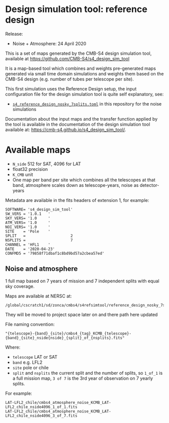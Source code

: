 Design simulation tool: reference design
========================================

Release:

* Noise + Atmosphere: 24 April 2020

This is a set of maps generated by the CMB-S4 design simulation tool, available at <https://github.com/CMB-S4/s4_design_sim_tool>

It is a map-based tool which combines and weights pre-generated maps generated via small time domain simulations and weights them based on the CMB-S4 design (e.g. number of tubes per telescope per site).

This first simulation uses the Reference Design setup, the input configuration file for the design simulation tool is quite
self explanatory, see:

* [`s4_reference_design_nosky_7splits.toml`](s4_reference_design_nosky_7splits.toml) in this repository for the noise simulations

Documentation about the input maps and the transfer function applied by the tool is available
in the documentation of the design simulation tool available at: <https://cmb-s4.github.io/s4_design_sim_tool/>.

# Available maps

* `N_side` 512 for SAT, 4096 for LAT
* float32 precision
* `K_CMB` unit
* One map per band per site which combines all the telescopes at that band, atmosphere scales down as telescope-years, noise as detector-years

Metadata are available in the fits headers of extension 1, for example:

```
SOFTWARE= 's4_design_sim_tool'                                                  
SW_VERS = '1.0.1   '                                                            
SKY_VERS= '1.0     '                                                            
ATM_VERS= '1.0     '                                                            
NOI_VERS= '1.0     '                                                            
SITE    = 'Pole    '                                                            
SPLIT   =                    2                                                  
NSPLITS =                    7                                                  
CHANNEL = 'HFL1    '                                                            
DATE    = '2020-04-23'                                                          
CONFMD5 = '79858f71dbaf1c8bd9bd57a2cbea57ed'   
```

## Noise and atmosphere

1 full map based on 7 years of mission and 7 independent splits with equal sky coverage.

Maps are available at NERSC at:

    /global/cscratch1/sd/zonca/cmbs4/s4refsimtool/reference_design_nosky_7splits

They will be moved to project space later on and there path here updated

File naming convention:

    "{telescope}-{band}_{site}/cmbs4_{tag}_KCMB_{telescope}-{band}_{site}_nside{nside}_{split}_of_{nsplits}.fits"

Where:
   
* `telescope` LAT or SAT
* `band` e.g. LFL2
* `site` pole or chile
* `split` and `nsplits` the current split and the number of splits, so `1_of_1` is a full mission map, `3 of 7` is the 3rd year of observation on 7 yearly splits.

For example:

    LAT-LFL2_chile/cmbs4_atmosphere_noise_KCMB_LAT-LFL2_chile_nside4096_1_of_1.fits
    LAT-LFL2_chile/cmbs4_atmosphere_noise_KCMB_LAT-LFL2_chile_nside4096_3_of_7.fits


